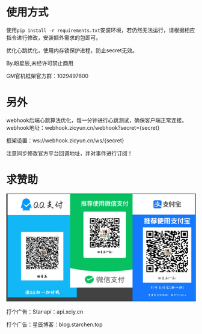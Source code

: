 

# 使用方式

使用`pip install -r requirements.txt`安装环境，若仍然无法运行，请根据相应指令进行修改，安装额外需求的包即可。

优化心跳优化，使用内存锁保护进程，防止secret无效。

By.盼星辰,未经许可禁止商用

GM官机框架官方群：1029497600

# 另外

webhook后端心跳算法优化，每一分钟进行心跳测试，确保客户端正常连接。 webhook地址：webhook.zicyun.cn/webhook?secret={secret} 

框架设置：ws://webhook.zicyun.cn/ws/{secret} 

注意同步修改官方平台回调地址，并对事件进行订阅！

# 求赞助

![donation](./assets/donation.png)

打个广告：Star·api：api.xciy.cn

打个广告：星辰博客：blog.starchen.top
